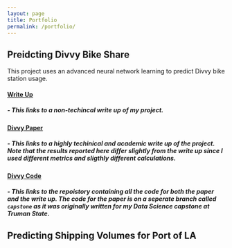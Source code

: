 ```yaml
---
layout: page
title: Portfolio
permalink: /portfolio/
---
```

## Preidcting Divvy Bike Share 
This project uses an advanced neural network learning to predict Divvy bike station usage.
#### [Write Up](/divvy_write_up/)
##### - This links to a non-techincal write up of my project.
#### [Divvy Paper](https://github.com/noahba65/stemGNN_divvy/blob/capstone/Assignments/final-paper/final_paper.pdf)
##### - This links to a highly techinical and academic write up of the project. Note that the results reported here differ slightly from the write up since I used different metrics and sligthly different calculations. 

#### [Divvy Code](https://github.com/noahba65/stemGNN_divvy)
##### - This links to the repoistory containing all the code for both the paper and the write up. The code for the paper is on a seperate branch called `capstone` as it was originally written for my Data Science capstone at Truman State. 


## Predicting Shipping Volumes for Port of LA
